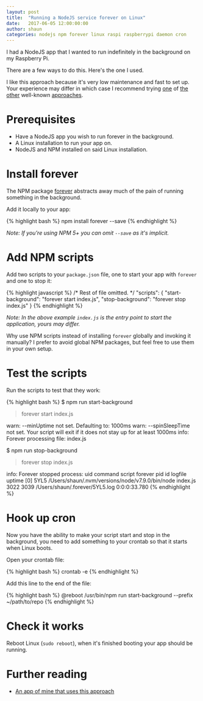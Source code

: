 ```yaml
---
layout: post
title:  "Running a NodeJS service forever on Linux"
date:   2017-06-05 12:00:00:00
author: shaun
categories: nodejs npm forever linux raspi raspberrypi daemon cron
---
```


I had a NodeJS app that I wanted to run indefinitely in the background on my Raspberry Pi.

There are a few ways to do this. Here's the one I used.

I like this approach because it's very low maintenance
and fast to set up. Your experience may differ in which case I recommend trying
[one](https://www.digitalocean.com/community/tutorials/how-to-set-up-a-node-js-application-for-production-on-ubuntu-14-04)
of
[the other](https://stackoverflow.com/questions/4018154/node-js-as-a-background-service/29042953#29042953)
well-known
[approaches](https://stackoverflow.com/questions/4018154/node-js-as-a-background-service/17005935#17005935).

# Prerequisites

* Have a NodeJS app you wish to run forever in the background.
* A Linux installation to run your app on.
* NodeJS and NPM installed on said Linux installation.

# Install forever

The NPM package [forever](https://www.npmjs.com/package/forever) abstracts away much
of the pain of running something in the background.

Add it locally to your app:

{% highlight bash %}
npm install forever --save
{% endhighlight %}

*Note: If you're using NPM 5+ you can omit `--save` as it's implicit.*

# Add NPM scripts

Add two scripts to your `package.json` file, one to start your app with `forever`
and one to stop it:

{% highlight javascript %}
/* Rest of file omitted. */
"scripts": {
  "start-background": "forever start index.js",
  "stop-background": "forever stop index.js"
}
{% endhighlight %}

*Note: In the above example `index.js` is the entry point to start the application,
yours may differ.*

Why use NPM scripts instead of installing `forever` globally
and invoking it manually? I prefer to avoid global NPM packages,
but feel free to use them in your own setup.

# Test the scripts

Run the scripts to test that they work:

{% highlight bash %}
$ npm run start-background
> forever start index.js

warn:    --minUptime not set. Defaulting to: 1000ms
warn:    --spinSleepTime not set. Your script will exit if it does not stay up for at least 1000ms
info:    Forever processing file: index.js

$ npm run stop-background
> forever stop index.js

info:    Forever stopped process:
    uid  command                                                 script          forever pid  id logfile                                uptime
[0] 5YL5 /Users/shaun/.nvm/versions/node/v7.9.0/bin/node index.js 3022    3039    /Users/shaun/.forever/5YL5.log 0:0:0:33.780
{% endhighlight %}

# Hook up cron

Now you have the ability to make your script start and stop in the background,
you need to add something to your crontab so that it starts when Linux boots.

Open your crontab file:

{% highlight bash %}
crontab -e
{% endhighlight %}

Add this line to the end of the file:

{% highlight bash %}
@reboot /usr/bin/npm run start-background --prefix ~/path/to/repo
{% endhighlight %}

# Check it works

Reboot Linux (`sudo reboot`), when it's finished booting your app should be running.

# Further reading

* [An app of mine that uses this approach](https://github.com/shaundon/viera-http-server)
